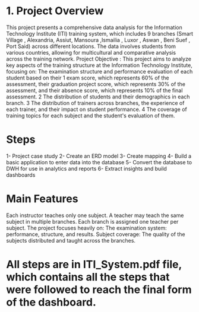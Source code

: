 # 1. Project Overview
This project presents a comprehensive data analysis for the Information Technology Institute (ITI) training system, which includes 9 branches (Smart Village , Alexandria, Assiut, Mansoura ,Ismailia , Luxor , Aswan , Beni Suef , Port Said) across different locations. The data involves students from various countries, allowing for multicultural and comparative analysis across the training network. Project Objective :
This project aims to analyze key aspects of the training structure at the Information Technology Institute, focusing on: The examination structure and performance evaluation of each student based on their 
1 exam score, which represents 60% of the assessment, their graduation project score, which represents 30% of the assessment, and their absence score, which represents 10% of the final assessment.
2 The distribution of students and their demographics in each branch.
3 The distribution of trainers across branches, the experience of each trainer, and their
impact on student performance.
4 The coverage of training topics for each subject and the student's evaluation of them.

# Steps
1- Project case study
2- Create an ERD model
3- Create mapping
4- Build a basic application to enter data into the database
5- Convert the database to DWH for use in analytics and reports
6- Extract insights and build dashboards 

# Main Features
Each instructor teaches only one subject. A teacher may teach the same subject in multiple branches. Each branch is assigned one teacher per subject. The project focuses heavily on: The examination system: performance, structure, and results. Subject coverage: The quality of the subjects distributed and taught across the branches.

# All steps are in ITI_System.pdf file, which contains all the steps that were followed to reach the final form of the dashboard.
